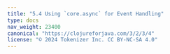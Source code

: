 ```yaml
---
title: "5.4 Using `core.async` for Event Handling"
type: docs
nav_weight: 23400
canonical: "https://clojureforjava.com/3/2/3/4"
license: "© 2024 Tokenizer Inc. CC BY-NC-SA 4.0"
---
```

